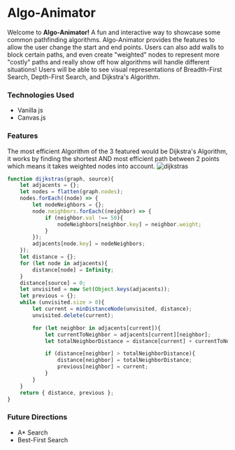 # Algo-Animator
Welcome to **Algo-Animator!** A fun and interactive way to showcase some common pathfinding algorithms. Algo-Animator provides the features to allow the user change the start and end points. Users can also add walls to block certain paths, and even create "weighted" nodes to represent more "costly" paths and really show off how algorithms will handle different situations! Users will be able to see visual representations of Breadth-First Search, Depth-First Search, and Dijkstra's Algorithm. 
### Technologies Used
- Vanilla js
- Canvas.js
### Features 
The most efficient Algorithm of the 3 featured would be Dijkstra's Algorithm, it works by finding the shortest AND most efficient path between 2 points which means it takes weighted nodes into account.
![dijkstras](app/assets/images/algo-animator.gif)
```js 
function dijkstras(graph, source){
    let adjacents = {};
    let nodes = flatten(graph.nodes);
    nodes.forEach((node) => {
        let nodeNeighbors = {};
        node.neighbors.forEach((neighbor) => {
            if (neighbor.val !== 50){
                nodeNeighbors[neighbor.key] = neighbor.weight;
            }
        });
        adjacents[node.key] = nodeNeighbors;
    });
    let distance = {};
    for (let node in adjacents){
        distance[node] = Infinity;
    }
    distance[source] = 0;
    let unvisited = new Set(Object.keys(adjacents));
    let previous = {};
    while (unvisited.size > 0){
        let current = minDistanceNode(unvisited, distance);
        unvisited.delete(current);

        for (let neighbor in adjacents[current]){
            let currentToNeighbor = adjacents[current][neighbor];
            let totalNeighborDistance = distance[current] + currentToNeighbor;

            if (distance[neighbor] > totalNeighborDistance){
                distance[neighbor] = totalNeighborDistance;
                previous[neighbor] = current;
            }
        }
    }
    return { distance, previous };
}
```
### Future Directions
- A* Search 
- Best-First Search
